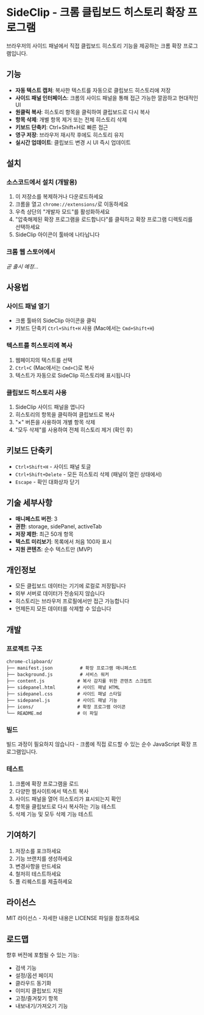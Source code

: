 # SideClip - 크롬 클립보드 히스토리 확장 프로그램

브라우저의 사이드 패널에서 직접 클립보드 히스토리 기능을 제공하는 크롬 확장 프로그램입니다.

## 기능

- **자동 텍스트 캡처**: 복사한 텍스트를 자동으로 클립보드 히스토리에 저장
- **사이드 패널 인터페이스**: 크롬의 사이드 패널을 통해 접근 가능한 깔끔하고 현대적인 UI
- **원클릭 복사**: 히스토리 항목을 클릭하여 클립보드로 다시 복사
- **항목 삭제**: 개별 항목 제거 또는 전체 히스토리 삭제
- **키보드 단축키**: Ctrl+Shift+H로 빠른 접근
- **영구 저장**: 브라우저 재시작 후에도 히스토리 유지
- **실시간 업데이트**: 클립보드 변경 시 UI 즉시 업데이트

## 설치

### 소스코드에서 설치 (개발용)

1. 이 저장소를 복제하거나 다운로드하세요
2. 크롬을 열고 `chrome://extensions/`로 이동하세요
3. 우측 상단의 "개발자 모드"를 활성화하세요
4. "압축해제된 확장 프로그램을 로드합니다"를 클릭하고 확장 프로그램 디렉토리를 선택하세요
5. SideClip 아이콘이 툴바에 나타납니다

### 크롬 웹 스토어에서

*곧 출시 예정...*

## 사용법

### 사이드 패널 열기

- 크롬 툴바의 SideClip 아이콘을 클릭
- 키보드 단축키 `Ctrl+Shift+H` 사용 (Mac에서는 `Cmd+Shift+H`)

### 텍스트를 히스토리에 복사

1. 웹페이지의 텍스트를 선택
2. `Ctrl+C` (Mac에서는 `Cmd+C`)로 복사
3. 텍스트가 자동으로 SideClip 히스토리에 표시됩니다

### 클립보드 히스토리 사용

1. SideClip 사이드 패널을 엽니다
2. 히스토리의 항목을 클릭하여 클립보드로 복사
3. "×" 버튼을 사용하여 개별 항목 삭제
4. "모두 삭제"를 사용하여 전체 히스토리 제거 (확인 후)

## 키보드 단축키

- `Ctrl+Shift+H` - 사이드 패널 토글
- `Ctrl+Shift+Delete` - 모든 히스토리 삭제 (패널이 열린 상태에서)
- `Escape` - 확인 대화상자 닫기

## 기술 세부사항

- **매니페스트 버전**: 3
- **권한**: storage, sidePanel, activeTab
- **저장 제한**: 최근 50개 항목
- **텍스트 미리보기**: 목록에서 처음 100자 표시
- **지원 콘텐츠**: 순수 텍스트만 (MVP)

## 개인정보

- 모든 클립보드 데이터는 기기에 로컬로 저장됩니다
- 외부 서버로 데이터가 전송되지 않습니다
- 히스토리는 브라우저 프로필에서만 접근 가능합니다
- 언제든지 모든 데이터를 삭제할 수 있습니다

## 개발

### 프로젝트 구조

```
chrome-clipboard/
├── manifest.json          # 확장 프로그램 매니페스트
├── background.js          # 서비스 워커
├── content.js            # 복사 감지를 위한 콘텐츠 스크립트
├── sidepanel.html        # 사이드 패널 HTML
├── sidepanel.css         # 사이드 패널 스타일
├── sidepanel.js          # 사이드 패널 기능
├── icons/                # 확장 프로그램 아이콘
└── README.md             # 이 파일
```

### 빌드

빌드 과정이 필요하지 않습니다 - 크롬에 직접 로드할 수 있는 순수 JavaScript 확장 프로그램입니다.

### 테스트

1. 크롬에 확장 프로그램을 로드
2. 다양한 웹사이트에서 텍스트 복사
3. 사이드 패널을 열어 히스토리가 표시되는지 확인
4. 항목을 클립보드로 다시 복사하는 기능 테스트
5. 삭제 기능 및 모두 삭제 기능 테스트

## 기여하기

1. 저장소를 포크하세요
2. 기능 브랜치를 생성하세요
3. 변경사항을 만드세요
4. 철저히 테스트하세요
5. 풀 리퀘스트를 제출하세요

## 라이선스

MIT 라이선스 - 자세한 내용은 LICENSE 파일을 참조하세요

## 로드맵

향후 버전에 포함될 수 있는 기능:
- 검색 기능
- 설정/옵션 페이지
- 클라우드 동기화
- 이미지 클립보드 지원
- 고정/즐겨찾기 항목
- 내보내기/가져오기 기능
